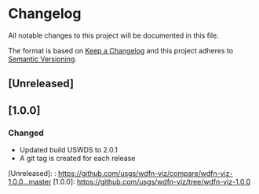 # Changelog
All notable changes to this project will be documented in this file.

The format is based on [Keep a Changelog](http://keepachangelog.com/en/1.0.0/)
and this project adheres to [Semantic Versioning](http://semver.org/spec/v2.0.0.html).

## [Unreleased]

## [1.0.0]
### Changed
- Updated build USWDS to 2.0.1
- A git tag is created for each release

[Unreleased]: : https://github.com/usgs/wdfn-viz/compare/wdfn-viz-1.0.0...master
[1.0.0]: https://github.com/usgs/wdfn-viz/tree/wdfn-viz-1.0.0
